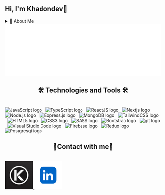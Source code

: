 ## Hi, I'm Khadondev👋

<details>
  <summary>📜 About Me</summary>

```javascript
class KhadonDev {
  constructor() {
    this.school = "UIT 😎";
    this.pronouns = "he/him";
    this.hobbies = ["Coding", "Programming", "Music", "Youtube"];
    this.programmingLanguages = ["JavaScript", "TypeScript"];
  }
}
```

</details>
<a href="#" target="_blank">
<img src="svg/khadon.svg" width="1200" alt="khadon" />
</a>

<h2 align="center">🛠 Technologies and Tools 🛠</h2>
<br>
<!-- https://simpleicons.org/ -->
<span><img src="https://img.shields.io/badge/JavaScript-282C34?logo=javascript&logoColor=F7DF1E" alt="JavaScript logo" title="JavaScript" height="25" /></span>
&nbsp;
<span><img src="https://img.shields.io/badge/TypeScript-282C34?logo=typescript&logoColor=3178C6" alt="TypeScript logo" title="TypeScript" height="25" /></span>
&nbsp;
<span><img src="https://img.shields.io/badge/ReactJS-282C34?logo=react&logoColor=61DAFB" alt="ReactJS logo" title="ReactJS" height="25" /></span>
&nbsp;
<span><img src="https://img.shields.io/badge/Next.js-282C34?logo=nextdotjs&logoColor=white" alt="Nextjs logo" title="Nextjs" height="25" /></span>
&nbsp;
<span><img src="https://img.shields.io/badge/Node.js-282C34?logo=node.js&logoColor=00F200" alt="Node.js logo" title="Node.js" height="25" /></span>
&nbsp;
<span><img src="https://img.shields.io/badge/Express-282C34?logo=express&logoColor=FFFFFF" alt="Express.js logo" title="Express.js" height="25" /></span>
&nbsp;
<span><img src="https://img.shields.io/badge/MongoDB-282C34?logo=mongodb&logoColor=47A248" alt="MongoDB logo" title="MongoDB" height="25" /></span>
&nbsp;
<span><img src="https://img.shields.io/badge/Tailwind%20CSS-282C34?logo=tailwind-css&logoColor=38B2AC" alt="TailwindCSS logo" title="TailwindCSS" height="25" /></span>
&nbsp;
<span><img src="https://img.shields.io/badge/HTML5-282C34?logo=html5&logoColor=E34F26" alt="HTML5 logo" title="HTML5" height="25" /></span>
&nbsp;
<span><img src="https://img.shields.io/badge/CSS3-282C34?logo=css3&logoColor=1572B6" alt="CSS3 logo" title="CSS3" height="25" /></span>
&nbsp;
<span><img src="https://img.shields.io/badge/Sass-282C34?logo=sass&logoColor=CC6699" alt="SASS logo" title="SASS" height="25" /></span>
&nbsp;
<span><img src="https://img.shields.io/badge/Bootstrap-282C34?logo=bootstrap&logoColor=7952B3" alt="Bootstrap logo" title="Bootstrap" height="25" /></span>
&nbsp;
<span><img src="https://img.shields.io/badge/git-282C34?logo=git&logoColor=F05032" alt="git logo" title="git" height="25" /></span>
&nbsp;
<span><img src="https://img.shields.io/badge/VS%20Code-007ACC?logo=visualstudiocode&logoColor=white" alt="Visual Studio Code logo" title="Visual Studio Code" height="25" /></span>
&nbsp;
<span><img src="https://img.shields.io/badge/Firebase-282C34?logo=firebase&logoColor=FFCA28" alt="Firebase logo" title="Firebase" height="25" /></span>
&nbsp;
<span><img src="https://img.shields.io/badge/ReduxToolkit-282C34?logo=redux&logoColor=764ABC" alt="Redux logo" title="ReduxToolkit" height="25" /></span>
&nbsp;
<span><img src="https://img.shields.io/badge/PostgreSQL-336791?logo=postgresql&logoColor=white" alt="Postgresql logo" title="Postgresql" height="25" /></span>
&nbsp;
<br>
<h2 align="center">🤗Contact with me👋</h2>
<br>
<div align="left">
 <a href="https://khadon.io.vn" target="blank">
    <img width="90" height="90" src="images/khadon.png" alt="khadon" />
  </a>
   <a href="https://www.linkedin.com/in/kha-nguyen1301" target="blank">
    <img width="90" height="90" src="images/linkedln.png" alt="khadon-linkedin" />
  </a>
</div>
